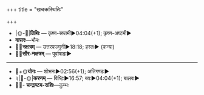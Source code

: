 +++
title = "खचक्रस्थितिः"

+++
- |🌞-🌛|**तिथिः** — कृष्ण-सप्तमी►04:04(+1); कृष्ण-अष्टमी►  
- **वासरः**—भौमः  
- 🌌🌛**नक्षत्रम्** — उत्तरफल्गुनी►18:18; हस्तः► (कन्या)  
- 🌌🌞**सौर-नक्षत्रम्** — पूर्वाषाढा►  
___________________
- 🌛+🌞**योगः** — शोभनः►02:56(+1); अतिगण्डः►  
- २|🌛-🌞|**करणम्** — विष्टिः►16:57; बवः►04:04(+1); बालवः►  
- 🌌🌛- **चन्द्राष्टम-राशिः**—कुम्भः  

